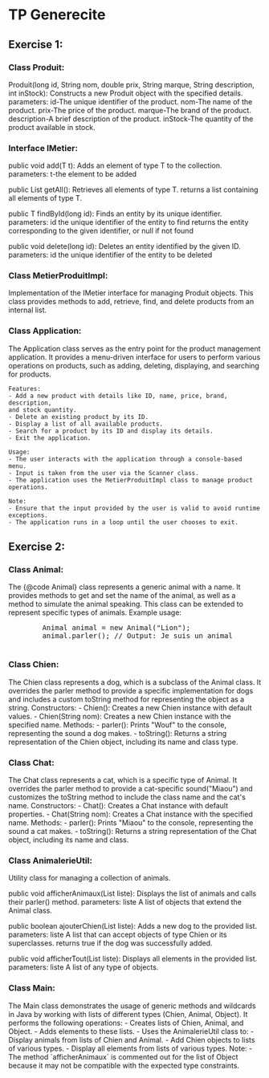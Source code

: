 <h1>TP Generecite</h1>
<h2>Exercise 1:</h2>
<h3>Class Produit:</h3>
<p>
    Produit(long id, String nom, double prix, String marque, String description, int inStock):
    Constructs a new Produit object with the specified details.
    parameters: id-The unique identifier of the product. nom-The name of the product. prix-The price of the product. marque-The brand of the product. description-A brief description of the product. inStock-The quantity of the product available in stock.
</p>

<h3>Interface IMetier:</h3>
<p>
    public void add(T t):
    Adds an element of type T to the collection.
    parameters: t-the element to be added
</p>

<p>
    public List<T> getAll():
    Retrieves all elements of type T.
    returns a list containing all elements of type T.
</p>

<p>
    public T findById(long id):
    Finds an entity by its unique identifier.
    parameters: id the unique identifier of the entity to find
    returns the entity corresponding to the given identifier, or null if not found
</p>

<p>
    public void delete(long id):
    Deletes an entity identified by the given ID.
    parameters: id the unique identifier of the entity to be deleted
</p>

<h3>Class MetierProduitImpl:</h3>
<p>
    Implementation of the IMetier interface for managing Produit objects.
    This class provides methods to add, retrieve, find, and delete products
    from an internal list.
</p>

<h3>Class Application:</h3>
<p>
    The Application class serves as the entry point for the product management application.
    It provides a menu-driven interface for users to perform various operations
    on products, such as adding, deleting, displaying, and searching for products.

    Features:
    - Add a new product with details like ID, name, price, brand, description,
    and stock quantity.
    - Delete an existing product by its ID.
    - Display a list of all available products.
    - Search for a product by its ID and display its details.
    - Exit the application.

    Usage:
    - The user interacts with the application through a console-based menu.
    - Input is taken from the user via the Scanner class.
    - The application uses the MetierProduitImpl class to manage product
    operations.

    Note:
    - Ensure that the input provided by the user is valid to avoid runtime
    exceptions.
    - The application runs in a loop until the user chooses to exit.

</p>

<h2>Exercise 2:</h2>
<h3>Class Animal:</h3>

<p>
    The {@code Animal} class represents a generic animal with a name.
    It provides methods to get and set the name of the animal, as well as a method to simulate the animal speaking.
    This class can be extended to represent specific types of animals.
    Example usage:
    <pre>
        Animal animal = new Animal("Lion");
        animal.parler(); // Output: Je suis un animal
    </pre>
</p>

<h3>Class Chien:</h3>
<p> 
    The Chien class represents a dog, which is a subclass of the Animal class.
    It overrides the parler method to provide a specific implementation for dogs and includes a custom toString method for representing the object as a string.
    Constructors:
    - Chien(): Creates a new Chien instance with default values.
    - Chien(String nom): Creates a new Chien instance with the specified name.
    Methods:
    - parler(): Prints "Wouf" to the console, representing the sound a dog makes.
    - toString(): Returns a string representation of the Chien object, including its name and class type.
</p>
<h3>Class Chat:</h3>
<p>
    The Chat class represents a cat, which is a specific type of Animal.
    It overrides the parler method to provide a cat-specific sound("Miaou") and customizes the toString method to include the class name and the cat's name.
    Constructors:
    - Chat(): Creates a Chat instance with default properties.
    - Chat(String nom): Creates a Chat instance with the specified name.
    Methods:
    - parler(): Prints "Miaou" to the console, representing the sound a cat makes.
    - toString(): Returns a string representation of the Chat object, including its name and class.
</p>
<h3>Class AnimalerieUtil:</h3>
<p>
    Utility class for managing a collection of animals.
</p>

<p>
    public void afficherAnimaux(List<? extends Animal> liste):
    Displays the list of animals and calls their parler() method.
    parameters: liste A list of objects that extend the Animal class.
</p>

<p>
    public boolean ajouterChien(List<? super Chien> liste):
    Adds a new dog to the provided list.
    parameters: liste A list that can accept objects of type Chien or its superclasses.
    returns true if the dog was successfully added.
</p>

<p>
    public void afficherTout(List<?> liste):
    Displays all elements in the provided list.    
    parameters: liste A list of any type of objects.
</p>

<h3>Class Main:</h3>
<p>
    The Main class demonstrates the usage of generic methods and wildcards
    in Java by working with lists of different types (Chien, Animal, Object).
    It performs the following operations:
    - Creates lists of Chien, Animal, and Object.
    - Adds elements to these lists.
    - Uses the AnimalerieUtil class to:
        - Display animals from lists of Chien and Animal.
        - Add Chien objects to lists of various types.
        - Display all elements from lists of various types.
    Note:
    - The method `afficherAnimaux` is commented out for the list of Object
    because it may not be compatible with the expected type constraints.
</p>
